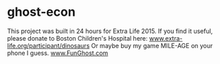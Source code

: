 # ghost-econ

This project was built in 24 hours for Extra Life 2015. 
If you find it useful, please donate to Boston Children's Hospital here: www.extra-life.org/participant/dinosaurs
Or maybe buy my game MILE-AGE on your phone I guess.
www.FunGhost.com
